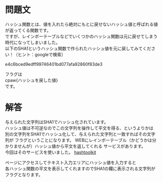 # 問題文
ハッシュ関数とは、値を入れたら絶対にもとに戻せないハッシュ値と呼ばれる値が返ってくる関数です。  
ですが、レインボーテーブルなどでいくつかのハッシュ関数は元に戻せてしまう時代になってしまいました。  
以下のSHA1というハッシュ関数で作られたハッシュ値を元に戻してみてください！（ヒント：googleで検索）  
  
e4c6bced9edff99746401bd077afa92860f83de3  
  
フラグは  
cpaw{ハッシュを戻した値}  
です。  

# 解答
与えられた文字列はSHA1でハッシュ化されています。  
ハッシュ値は不可逆なのでこの文字列を操作して平文を得る、というよりかは  
別の文字列をSHA1でハッシュ化して、与えられた文字列と一致すればその文字列が
フラグということになります。
WEBにレインボーテーブル（かどうかは分かりませんが）ハッシュ値から平文を返してくれる
サービスがあります。  
今回はそのサービスを使いました。
[hashtoolkit](https://hashtoolkit.com/)

ページにアクセスしてテキスト入力エリアにハッシュ値を入力すると  
各ハッシュ関数の平文を表示してくれますのでSHA1の欄に表示される文字列がフラグとなります。